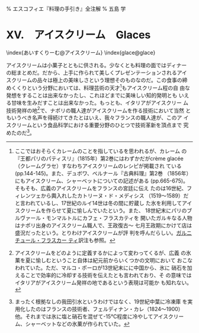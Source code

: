 % エスコフィエ『料理の手引き』全注解
% 五島 学


# XV.　アイスクリーム　Glaces

\index{あいすくりーむ@アイスクリーム}
\index{glace@glace}


アイスクリームは小菓子とともに供される。少なくとも料理の面ではディナー
の総まとめだ。だから、上手に作られて美しくプレゼンテーションされるアイ
スクリームの品々は極上の美味しさという理想そのものなのだ。この食事の締
めくくりという分野においては、料理芸術の天才[^1]もアイスクリーム程の自
由な発想をすることは出来なかったし、これほどまでに美味しい知的発明とも
いえる甘味を生みだすことは出来なかった。もっとも、イタリアがアイスクリー
ム技術発祥の地[^3]で、ナポリの職人達がアイスクリームを作る技術において当然
ともいうべき名声を得続けてきたとはいえ、我々フランスの職人達が、このア
イスクリームという食品科学における重要分野のひとつで技術革新を頂点まで
究めたのだ[^2]。

[^1]: ここではおそらくカレームのことを指しているを思われるが、カレーム
    の『王都パリのパティスリ』（1815年）第2巻にはわずかだがcrème
    glacée （クレームグラセ）すなわちアイスクリームのレシピが掲載され
    ている(pp.144-145)。また、デュボワ、ベルナール『古典料理』第2巻
    （1856年）にもアイスクリーム、シャーベットについての記述がある
    (pp.665-675)。そもそも、広義のアイスクリームをフランスの宮廷に伝え
    たのは16世紀、フィレンツェから輿入れしたカトリーヌ・ド・メディシス
    （1519〜1589）だと言われているし、17世紀のルイ14世は冬の間に貯蔵し
    た氷を利用してアイスクリームを作らせて夏に愉しんでいたという。また、
    18世紀末にパリのブルヴァール・モンマルトルにカフェ・フラスカティを
    開いたガルキなる人物はナポリ出身のアイスクリーム職人で、王政復古〜
    七月王政期にかけて店は盛況だったという。とりわけアイスクリームが評
    判を呼んだらしい。[ガルニチュール・フラスカー
    ティ](#garniture-frascati)訳注も参照。

[^2]: まったく根拠なしの我田引水というわけではなく、19世紀中葉に冷凍庫
    を実用化したのはフランスの技術者、フェルディナン・カレ（1824〜1900）
    他。それまでは氷に塩と硝石を混ぜて-15℃程度に冷やしてアイスクリー
    ム、シャーベットなどの氷菓が作られていた。

[^3]: アイスクリームをどのように定義するかによって変わってくるが、広義
    の氷菓を夏に愉しむということ自体は紀元前からいくつかの文明において
    おこなわれていた。ただ、マルコ・ポーロが13世紀末にに中国から、氷に
    硝石を加えることで効率的に冷却する技術を伝えたとも言われており、そ
    の意味ではイタリアがアイスクリーム発祥の地であるという表現は可能か
    も知れない。
